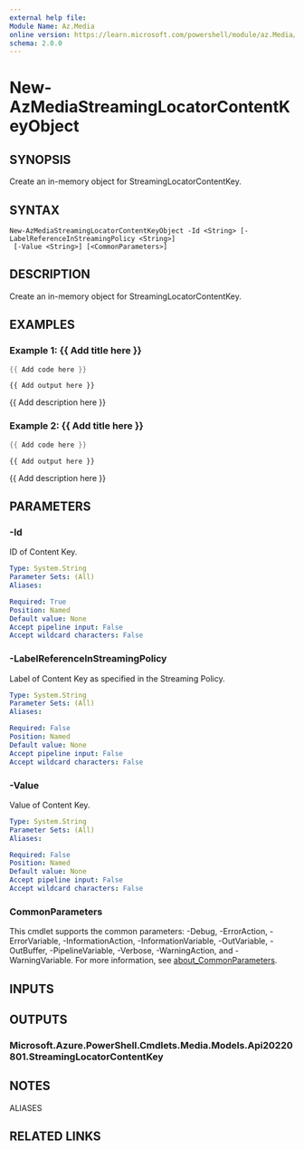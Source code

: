 ```yaml
---
external help file:
Module Name: Az.Media
online version: https://learn.microsoft.com/powershell/module/az.Media/new-AzMediaStreamingLocatorContentKeyObject
schema: 2.0.0
---
```


# New-AzMediaStreamingLocatorContentKeyObject

## SYNOPSIS
Create an in-memory object for StreamingLocatorContentKey.

## SYNTAX

```
New-AzMediaStreamingLocatorContentKeyObject -Id <String> [-LabelReferenceInStreamingPolicy <String>]
 [-Value <String>] [<CommonParameters>]
```

## DESCRIPTION
Create an in-memory object for StreamingLocatorContentKey.

## EXAMPLES

### Example 1: {{ Add title here }}
```powershell
{{ Add code here }}
```

```output
{{ Add output here }}
```

{{ Add description here }}

### Example 2: {{ Add title here }}
```powershell
{{ Add code here }}
```

```output
{{ Add output here }}
```

{{ Add description here }}

## PARAMETERS

### -Id
ID of Content Key.

```yaml
Type: System.String
Parameter Sets: (All)
Aliases:

Required: True
Position: Named
Default value: None
Accept pipeline input: False
Accept wildcard characters: False
```

### -LabelReferenceInStreamingPolicy
Label of Content Key as specified in the Streaming Policy.

```yaml
Type: System.String
Parameter Sets: (All)
Aliases:

Required: False
Position: Named
Default value: None
Accept pipeline input: False
Accept wildcard characters: False
```

### -Value
Value of Content Key.

```yaml
Type: System.String
Parameter Sets: (All)
Aliases:

Required: False
Position: Named
Default value: None
Accept pipeline input: False
Accept wildcard characters: False
```

### CommonParameters
This cmdlet supports the common parameters: -Debug, -ErrorAction, -ErrorVariable, -InformationAction, -InformationVariable, -OutVariable, -OutBuffer, -PipelineVariable, -Verbose, -WarningAction, and -WarningVariable. For more information, see [about_CommonParameters](http://go.microsoft.com/fwlink/?LinkID=113216).

## INPUTS

## OUTPUTS

### Microsoft.Azure.PowerShell.Cmdlets.Media.Models.Api20220801.StreamingLocatorContentKey

## NOTES

ALIASES

## RELATED LINKS

